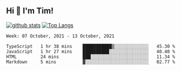 ## Hi 👋 I'm Tim!
  
  [![github stats](https://github-readme-stats.vercel.app/api?username=thostetler&theme=dracula&count_private=true&show_icons=true)](https://github.com/thostetler/github-readme-stats)
  [![Top Langs](https://github-readme-stats.vercel.app/api/top-langs/?username=thostetler&layout=compact&count_private=true&theme=dracula&show_icons=true)](https://github.com/thostetler/github-readme-stats)
 
<!--START_SECTION:waka-->
```text
Week: 07 October, 2021 - 13 October, 2021

TypeScript   1 hr 38 mins    ███████████▒░░░░░░░░░░░░░   45.30 % 
JavaScript   1 hr 27 mins    ██████████░░░░░░░░░░░░░░░   40.40 % 
HTML         24 mins         ███░░░░░░░░░░░░░░░░░░░░░░   11.34 % 
Markdown     5 mins          ▓░░░░░░░░░░░░░░░░░░░░░░░░   02.77 % 
```
<!--END_SECTION:waka-->
